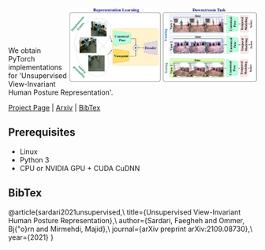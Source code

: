 <img src='imgs/last-version-overal-bnmvc2021.jpg' align="right" width=384>

<br><br><br>

We obtain PyTorch implementations for 'Unsupervised View-Invariant Human Posture Representation'.

[Project Page]() |  [Arxiv](https://arxiv.org/pdf/2109.08730.pdf) |  [BibTex](https://arxiv.org/pdf/2109.08730.pdf) 

## Prerequisites
- Linux 
- Python 3
- CPU or NVIDIA GPU + CUDA CuDNN


## BibTex
@article{sardari2021unsupervised,\\
  title={Unsupervised View-Invariant Human Posture Representation},\\
  author={Sardari, Faegheh and Ommer, Bj{\"o}rn and Mirmehdi, Majid},\\
  journal={arXiv preprint arXiv:2109.08730},\\
  year={2021}
}
